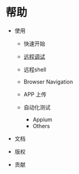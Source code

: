 # 帮助

- 使用
	- 快速开始
	- [远程调试](/[zh_CN]-remote-debug.md)

	- 远程shell
	- Browser Navigation
	- APP 上传
	- 自动化测试
		- Appium
		- Others
		
	
- 文档

- 版权
- 贡献
